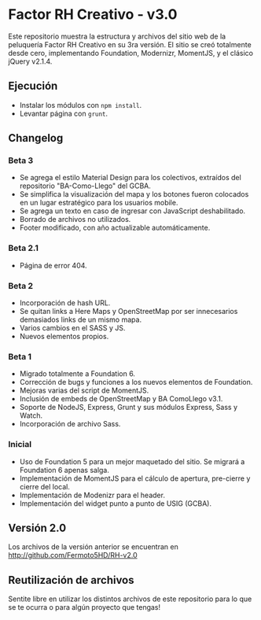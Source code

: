 # Factor RH Creativo - v3.0
Este repositorio muestra la estructura y archivos del sitio web de la peluquería Factor RH Creativo en su 3ra versión. 
El sitio se creó totalmente desde cero, implementando Foundation, Modernizr, MomentJS, y el clásico jQuery v2.1.4. 

## Ejecución 
* Instalar los módulos con `npm install`. 
* Levantar página con `grunt`. 

## Changelog 
### Beta 3 
* Se agrega el estilo Material Design para los colectivos, extraídos del repositorio "BA-Como-Llego" del GCBA. 
* Se simplifica la visualización del mapa y los botones fueron colocados en un lugar estratégico para los usuarios mobile. 
* Se agrega un texto en caso de ingresar con JavaScript deshabilitado. 
* Borrado de archivos no utilizados. 
* Footer modificado, con año actualizable automáticamente. 

### Beta 2.1
* Página de error 404. 

### Beta 2
* Incorporación de hash URL. 
* Se quitan links a Here Maps y OpenStreetMap por ser innecesarios demasiados links de un mismo mapa. 
* Varios cambios en el SASS y JS. 
* Nuevos elementos propios. 

### Beta 1
* Migrado totalmente a Foundation 6. 
* Corrección de bugs y funciones a los nuevos elementos de Foundation. 
* Mejoras varias del script de MomentJS. 
* Inclusión de embeds de OpenStreetMap y BA ComoLlego v3.1. 
* Soporte de NodeJS, Express, Grunt y sus módulos Express, Sass y Watch. 
* Incorporación de archivo Sass. 

### Inicial 
* Uso de Foundation 5 para un mejor maquetado del sitio. Se migrará a Foundation 6 apenas salga. 
* Implementación de MomentJS para el cálculo de apertura, pre-cierre y cierre del local. 
* Implementación de Modenizr para el header. 
* Implementación del widget punto a punto de USIG (GCBA). 

## Versión 2.0 
Los archivos de la versión anterior se encuentran en http://github.com/Fermoto5HD/RH-v2.0 

## Reutilización de archivos 
Sentite libre en utilizar los distintos archivos de este repositorio para lo que se te ocurra o para algún proyecto que tengas! 